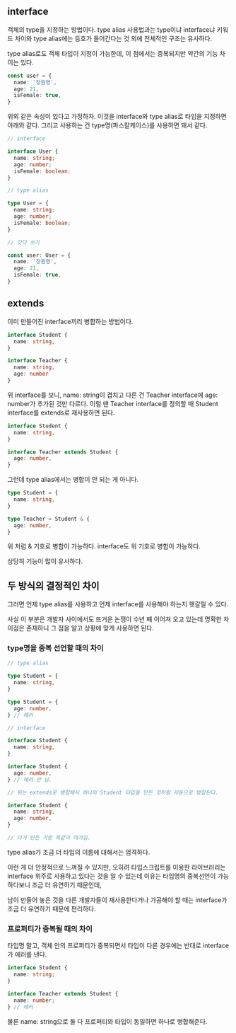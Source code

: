## interface

객체의 type을 지정하는 방법이다. type alias 사용법과는 type이냐 interface냐 키워드 차이와 type alias에는 등호가 들어간다는 것 외에 전체적인 구조는 유사하다.

type alias로도 객체 타입이 지정이 가능한데, 이 점에서는 중복되지만 약간의 기능 차이는 있다.

```ts
const user = {
  name: '장원영',
  age: 21,
  isFemale: true,
}
```

위외 같은 속성이 있다고 가정하자. 이것을 interface와 type alias로 타입을 지정하면 아래와 같다. 그리고 사용하는 건 type명(파스칼케이스)를 사용하면 돼서 같다.

```ts
// interface

interface User {
  name: string;
  age: number;
  isFemale: boolean;
}

// type alias

type User = {
  name: string;
  age: number;
  isFemale: boolean;
}

// 갖다 쓰기

const user: User = {
  name: '장원영',
  age: 21,
  isFemale: true,
}
```

## extends

이미 만들어진 interface끼리 병합하는 방법이다.

```ts
interface Student {
  name: string,
}

interface Teacher {
  name: string,
  age: number
}
```

위 interface를 보니, name: string이 겹치고 다른 건 Teacher interface에 age: number가 추가된 것만 다르다. 이럴 땐 Teacher interface를 정의할 때 Student interface를 extends로 재사용하면 된다.

```ts
interface Student {
  name: string,
}

interface Teacher extends Student {
  age: number,
}
```

그런데 type alias에서는 병합이 안 되는 게 아니다.

```ts
type Student = {
  name: string,
}

type Teacher = Student & { 
  age: number,
}
```

위 처럼 & 기호로 병합이 가능하다. interface도 위 기호로 병합이 가능하다.

상당히 기능이 많이 유사하다.

## 두 방식의 결정적인 차이

그러면 언제 type alias를 사용하고 언제 interface를 사용해야 하는지 헷갈릴 수 있다.

사실 이 부분은 개발자 사이에서도 뜨거운 논쟁이 수년 째 이어져 오고 있는데 명확한 차이점은 존재하니 그 점을 알고 상황에 맞게 사용하면 된다.

### type명을 중복 선언할 때의 차이

```ts
// type alias

type Student = {
  name: string,
}

type Student = {
  age: number,
} // 에러

// interface

interface Student {
  name: string,
}

interface Student {
  age: number,
} // 에러 안 남.

// 위는 extends로 병합해서 하나의 Student 타입을 만든 것처럼 자동으로 병합된다.

interface Student {
  name: string,
  age: number,
}

// 이거 만든 거랑 똑같이 여겨짐.
```

type alias가 조금 더 타입의 이름에 대해서는 엄격하다.

이런 게 더 안정적으로 느껴질 수 있지만, 오히려 타입스크립트를 이용한 라이브러리는 interface 위주로 사용하고 있다는 것을 알 수 있는데 이유는 타입명의 중복선언이 가능하다보니 조금 더 유연하기 때문인데,

남이 만들어 놓은 것을 다른 개발자들이 재사용한다거나 가공해야 할 때는 interface가 조금 더 유연하기 때문에 편리하다.

### 프로퍼티가 중복될 때의 차이

타입명 말고, 객체 안의 프로퍼티가 중복되면서 타입이 다른 경우에는 반대로 interface가 에러를 낸다.

```ts
interface Student {
  name: string;
}

interface Teacher extends Student {
  name: number;
} // 에러
```

물론 name: string으로 둘 다 프로퍼티와 타입이 동일하면 하나로 병합해준다.